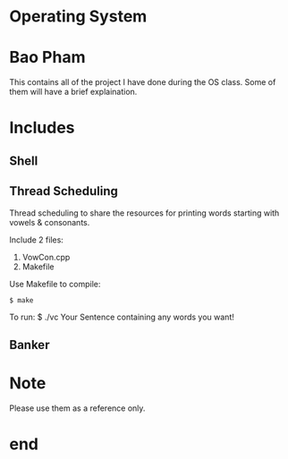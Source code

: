 # Operating System
# Bao Pham
This contains all of the project I have done during the OS class. Some of them will have a brief explaination.
# Includes
## Shell
## Thread Scheduling
Thread scheduling to share the resources for printing words starting with vowels & consonants.

Include 2 files:
1. VowCon.cpp
2. Makefile

Use Makefile to compile:
```terminal
$ make
```

To run:
    $ ./vc Your Sentence containing any words you want!


## Banker
# Note
Please use them as a reference only.
# end